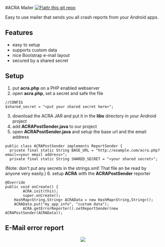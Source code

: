 #ACRA Mailer [![Flattr this git repo](http://api.flattr.com/button/flattr-badge-large.png)](https://flattr.com/submit/auto?user_id=dans&url=https://github.com/d-a-n/acra-mailer&title=acra-mailer&language=&tags=github&category=software) 

Easy to use mailer that sends you all crash reports from your Android apps.

## Features
- easy to setup
- supports custom data
- nice Bootstrap e-mail layout
- secured by a shared secret

## Setup
1. put **acra.php** on a PHP enabled webserver
2. open **acra.php**, set a secret and safe the file
```
//CONFIG
$shared_secret = "<put your shared secret here>";
```

3. download the ACRA JAR and put it in the __libs__ directory in your Android project
4. add **ACRAPostSender.java** to our project
5. open **ACRAPostSender.java** and setup the base url and the email address
```
public class ACRAPostSender implements ReportSender {
  private final static String BASE_URL = "http://example.com/acra.php?email=<your email address>";
  private final static String SHARED_SECRET = "<your shared secret>";
```
(Note: don't put any secrets in the strings.xml! That file an be read by anyone very easily.)
6. setup **ACRA** with the **ACRAPostSender** reporter
```
@Override
public void onCreate() {
		ACRA.init(this);
		super.onCreate();
    HashMap<String,String> ACRAData = new HashMap<String,String>();
    ACRAData.put("my_app_info", "custom data");
		ACRA.getErrorReporter().setReportSender(new ACRAPostSender(ACRAData));
```

## E-Mail error report

<center>
<img src="https://raw.github.com/d-a-n/acra-mailer/assets/screen.png">
</center>



